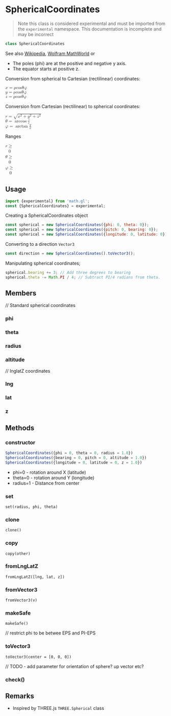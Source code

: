 # SphericalCoordinates

> Note this class is considered experimental and must be imported from the `experimental` namespace.
> This documentation is incomplete and may be incorrect

```js
class SphericalCoordinates
```

See also [Wikipedia](https://en.wikipedia.org/wiki/Spherical_coordinate_system), [Wolfram MathWorld](http://mathworld.wolfram.com/SphericalCoordinates.html) or 

* The poles (phi) are at the positive and negative y axis.
* The equator starts at positive z.

Conversion from spherical to Cartesian (rectilinear) coordinates:

<math xmlns="http://www.w3.org/1998/Math/MathML">
<mfenced open="{" close="">
<mtable columnalign="left">
  <mtr><mrow><mi>x</mi><mo>=</mo><mn>ρ</mn><mi>cos</mi><mn>θφ</mn></mrow></mtr>
  <mtr><mrow><mi>y</mi><mo>=</mo><mn>ρ</mn><mi>cos</mi><mn>θφ</mn></mrow></mtr>
  <mtr><mrow><mi>z</mi><mo>=</mo><mn>ρ</mn><mi>cos</mi><mn>θφ</mn></mrow></mtr>
</mtable>
</mfenced>
</math>


Conversion from Cartesian (rectilinear) to spherical coordinates:

<math xmlns="http://www.w3.org/1998/Math/MathML">
<mfenced open="{" close="">
<mtable columnalign="left">
  <mtr><mrow><mi>r</mi><mo>=</mo><msqrt>
    <msup><mi>x</mi><mn>2</mn></msup><mo>+</mo>
    <msup><mi>y</mi><mn>2</mn></msup><mo>+</mo>
    <msup><mi>z</mi><mn>2</mn></msup>
  </msqrt></mrow></mtr>
  <mtr><mrow><mi>θ</mi><mo>=</mo><mo>arccos</mo><mfrac><mi>z</mi><mi>r</mi></mfrac></mrow></mtr>
  <mtr><mrow><mi>φ</mi><mo>=</mo><mo>arctan</mo><mfrac><mi>y</mi><mi>x</mi></mfrac></mrow></mtr>
</mtable>
</mfenced>
</math>

Ranges

<math xmlns="http://www.w3.org/1998/Math/MathML">
<mfenced open="{" close="">
<mtable columnalign="left">
  <mtr><mrow><mi>r</mi><mo>≥<mn>0</mn></mtr>
  <mtr><mrow><mi>θ</mi><mo>≥<mn>0</mn></mtr>
  <mtr><mrow><mi>φ</mi><mo>≥<mn>0</mn></mtr>
</mtable>
</mfenced>
</math>


## Usage

```js
import {experimental} from 'math.gl';
const {SphericalCoordinates} = experimental;
```

Creating a SphericalCoordinates object
```js
const spherical = new SphericalCoordinates({phi: 0, theta: 0});
const spherical = new SphericalCoordinates({pitch: 0, bearing: 0});
const spherical = new SphericalCoordinates({longitude: 0, latitude: 0});
```

Converting to a direction `Vector3`
```js
const direction = new SphericalCoordinates().toVector3();
```

Manipulating spherical coordinates;
```js
spherical.bearing += 3; // Add three degrees to bearing
spherical.theta -= Math.PI / 4; // Subtract PI/4 radians from theta.
```


## Members

// Standard spherical coordinates
### phi
### theta
### radius
### altitude

// lnglatZ coordinates
### lng
### lat
### z


## Methods

### constructor

```js
SphericalCoordinates({phi = 0, theta = 0, radius = 1.0})
SphericalCoordinates({bearing = 0, pitch = 0, altitude = 1.0})
SphericalCoordinates({longitude = 0, latitude = 0, z = 1.0})
```

* phi=0 - rotation around X (latitude)
* theta=0 - rotation around Y (longitude)
* radius=1 - Distance from center

### set

`set(radius, phi, theta)`

### clone

`clone()`

### copy

`copy(other)`

### fromLngLatZ

`fromLngLatZ([lng, lat, z])`

### fromVector3

`fromVector3(v)`

### makeSafe

`makeSafe()`

// restrict phi to be betwee EPS and PI-EPS


### toVector3

`toVector3(center = [0, 0, 0])`

// TODO - add parameter for orientation of sphere? up vector etc?

### check()


## Remarks

* Inspired by THREE.js `THREE.Spherical` class

